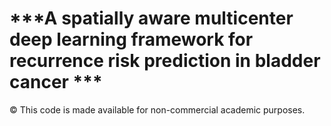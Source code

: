 # ***A spatially aware multicenter deep learning framework for recurrence risk prediction in bladder cancer ***

© This code is made available for non-commercial academic purposes. 
